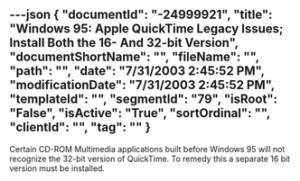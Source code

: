 ---json
{
  "documentId": "-24999921",
  "title": "Windows 95: Apple QuickTime Legacy Issues; Install Both the 16- And 32-bit Version",
  "documentShortName": "",
  "fileName": "",
  "path": "",
  "date": "7/31/2003 2:45:52 PM",
  "modificationDate": "7/31/2003 2:45:52 PM",
  "templateId": "",
  "segmentId": "79",
  "isRoot": "False",
  "isActive": "True",
  "sortOrdinal": "",
  "clientId": "",
  "tag": ""
}
---

Certain CD-ROM Multimedia applications built before Windows 95 will not recognize the 32-bit version of QuickTime. To remedy this a separate 16 bit version must be installed.
